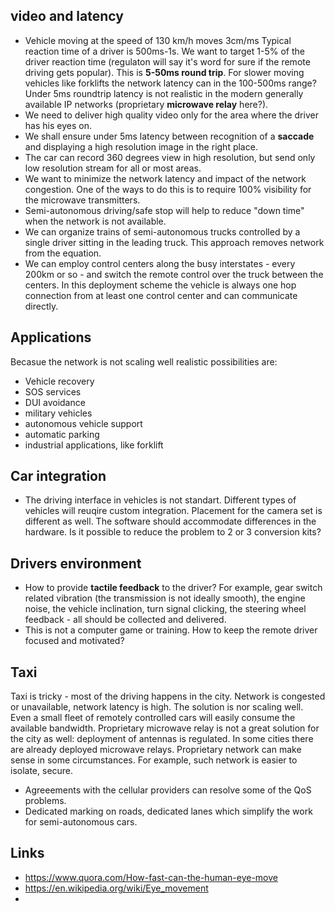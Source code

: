 
## video and latency

*  Vehicle moving at the speed of 130 km/h moves 3cm/ms Typical reaction time of a driver is 500ms-1s. We want to target 1-5% of the driver reaction time (regulaton will say it's word for sure if the remote driving gets popular). This is **5-50ms round trip**. For slower moving vehicles like forklifts the network latency can in the 100-500ms range? Under 5ms roundtrip latency is not realistic in the modern generally available IP networks (proprietary **microwave relay** here?).
*  We need to deliver high quality video only for the area where the driver has his eyes on. 
*  We shall ensure under 5ms latency between recognition of a **saccade** and displaying a high resolution image in the right place. 
*  The car can record 360 degrees view in high resolution, but send only low resolution stream for all or most areas.
*  We want to minimize the network latency and impact of the network congestion. One of the ways to do this is to require 100% visibility for the microwave transmitters. 
*  Semi-autonomous driving/safe stop will help to reduce "down time" when the network is not available.
*  We can organize trains of semi-autonomous trucks controlled by a single driver sitting in the leading truck. This approach removes network from the equation.
*  We can employ control centers along the busy interstates - every 200km or so - and switch the remote control over the truck between the centers. In this deployment scheme the vehicle is always one hop connection from at least one control center and can communicate directly.

## Applications

Becasue the network is not scaling well realistic possibilities are:

* Vehicle recovery
* SOS services
* DUI avoidance
* military vehicles
* autonomous vehicle support
* automatic parking 
* industrial applications, like forklift

## Car integration 

* The driving interface in vehicles is not standart. Different types of vehicles will reuqire custom integration. Placement for the camera set is different as well. The software should accommodate differences in the hardware. Is it possible to reduce the problem to 2 or 3 conversion kits?

## Drivers environment 

* How to provide **tactile feedback** to the driver? For example, gear switch related vibration (the transmission is not ideally smooth), the engine noise, the vehicle inclination, turn signal clicking, the steering wheel feedback - all should be collected and delivered.
* This is not a computer game or training. How to keep the remote driver focused and motivated?

## Taxi

Taxi is tricky - most of the driving happens in the city. Network is congested or unavailable, network latency is high. The solution is nor scaling well. Even a small fleet of remotely controlled cars will easily consume the available bandwidth. 
Proprietary microwave relay is not a great solution for the city as well: deployment of antennas is regulated. In some cities there are already deployed microwave relays. Proprietary network can make sense in some circumstances. For example, such network is easier to isolate, secure. 

*  Agreeements with the cellular providers can resolve some of the QoS problems. 
*  Dedicated marking on roads, dedicated lanes which simplify the work for semi-autonomous cars.


## Links

*  https://www.quora.com/How-fast-can-the-human-eye-move
*  https://en.wikipedia.org/wiki/Eye_movement
*  
